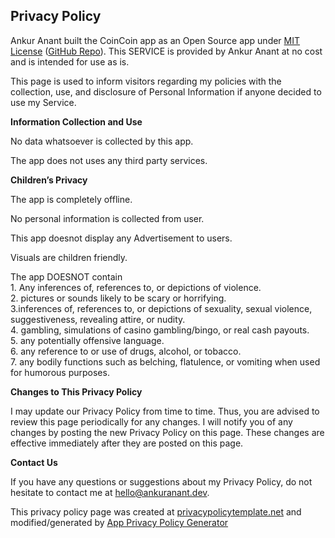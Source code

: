 ## Privacy Policy

Ankur Anant built the CoinCoin app as an Open Source app under [MIT License](https://github.com/anantankur/CoinCoin/blob/master/LICENSE) ([GitHub Repo](https://github.com/anantankur/CoinCoin)). This SERVICE is provided by Ankur Anant at no cost and is intended for use as is.

This page is used to inform visitors regarding my policies with the collection, use, and disclosure of Personal Information if anyone decided to use my Service.

**Information Collection and Use**

No data whatsoever is collected by this app.

The app does not uses any third party services.

**Children’s Privacy**

The app is completely offline. 

No personal information is collected from user. 

This app doesnot display any Advertisement to users.

Visuals are children friendly.

The app DOESNOT contain <br>
	1. Any inferences of, references to, or depictions of violence. <br>
	2. pictures or sounds likely to be scary or horrifying. <br>
	3.inferences of, references to, or depictions of sexuality, sexual violence, suggestiveness, revealing attire, or nudity. <br>
	4. gambling, simulations of casino gambling/bingo, or real cash payouts. <br>
	5. any potentially offensive language. <br>
	6. any reference to or use of drugs, alcohol, or tobacco. <br>
	7. any bodily functions such as belching, flatulence, or vomiting when used for humorous purposes. <br>

**Changes to This Privacy Policy**

I may update our Privacy Policy from time to time. Thus, you are advised to review this page periodically for any changes. I will notify you of any changes by posting the new Privacy Policy on this page. These changes are effective immediately after they are posted on this page.

**Contact Us**

If you have any questions or suggestions about my Privacy Policy, do not hesitate to contact me at hello@ankuranant.dev.

This privacy policy page was created at [privacypolicytemplate.net](https://privacypolicytemplate.net) and modified/generated by [App Privacy Policy Generator](https://app-privacy-policy-generator.firebaseapp.com/)
